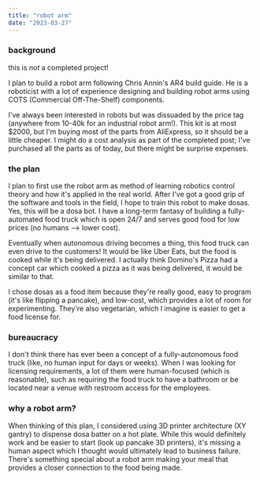 ```yaml
---
title: "robot arm"
date: "2023-03-27"
---
```


### background
this is *not* a completed project!

I plan to build a robot arm following Chris Annin's AR4 build guide. He is a roboticist with a lot of experience designing and building robot arms using COTS (Commercial Off-The-Shelf) components.

I've always been interested in robots but was dissuaded by the price tag (anywhere from 10-40k for an industrial robot arm!). This kit is at most $2000, but I'm buying most of the parts from AliExpress, so it should be a little cheaper. I might do a cost analysis as part of the completed post; I've purchased all the parts as of today, but there might be surprise expenses.

### the plan
I plan to first use the robot arm as method of learning robotics control theory and how it's applied in the real world. After I've got a good grip of the software and tools in the field, I hope to train this robot to make dosas. Yes, this will be a dosa bot. I have a long-term fantasy of building a fully-automated food truck which is open 24/7 and serves good food for low prices (no humans --> lower cost).

Eventually when autonomous driving becomes a thing, this food truck can even drive to the customers! It would be like Uber Eats, but the food is cooked while it's being delivered. I actually think Domino's Pizza had a concept car which cooked a pizza as it was being delivered, it would be similar to that.

I chose dosas as a food item because they're really good, easy to program (it's like flipping a pancake), and low-cost, which provides a lot of room for experimenting. They're also vegetarian, which I imagine is easier to get a food license for.

### bureaucracy
I don't think there has ever been a concept of a fully-autonomous food truck (like, no human input for days or weeks). When I was looking for licensing requirements, a lot of them were human-focused (which is reasonable), such as requiring the food truck to have a bathroom or be located near a venue with restroom access for the employees.

### why a robot arm?
When thinking of this plan, I considered using 3D printer architecture (XY gantry) to dispense dosa batter on a hot plate. While this would definitely work and be easier to start (look up pancake 3D printers), it's missing a human aspect which I thought would ultimately lead to business failure. There's something special about a robot arm making your meal that provides a closer connection to the food being made.
